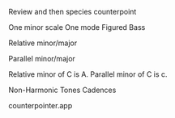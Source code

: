 
Review and then species counterpoint

One minor scale
One mode
Figured Bass

Relative minor/major

Parallel minor/major

Relative minor of C is A.
Parallel minor of C is c.

Non-Harmonic Tones
Cadences

counterpointer.app